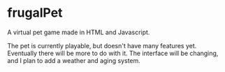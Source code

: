 # frugalPet
A virtual pet game made in HTML and Javascript.

The pet is currently playable, but doesn't have many features yet. Eventually there will be more to do with it. The interface will be changing, and I plan to add a weather and aging system.
